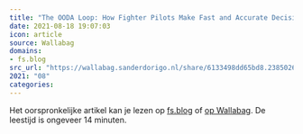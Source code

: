 ```yaml
---
title: "The OODA Loop: How Fighter Pilots Make Fast and Accurate Decisions"
date: 2021-08-18 19:07:03
icon: article
source: Wallabag
domains:
- fs.blog
src_url: "https://wallabag.sanderdorigo.nl/share/6133498dd65bd8.23850262"
2021: "08"
categories:
---
```

Het oorspronkelijke artikel kan je lezen op [fs.blog](https://fs.blog/2021/03/ooda-loop/) of [op Wallabag](https://wallabag.sanderdorigo.nl/share/6133498dd65bd8.23850262). De leestijd is ongeveer 14 minuten.